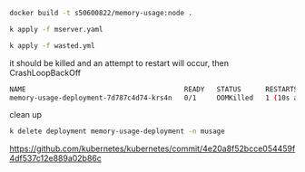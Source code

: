 ```bash
docker build -t s50600822/memory-usage:node .

k apply -f mserver.yaml

k apply -f wasted.yml

```

it should be killed and an attempt to restart will occur, then CrashLoopBackOff
```bash
NAME                                       READY   STATUS      RESTARTS      AGE
memory-usage-deployment-7d787c4d74-krs4n   0/1     OOMKilled   1 (10s ago)   39s
```


clean up
```bash
k delete deployment memory-usage-deployment -n musage
```



https://github.com/kubernetes/kubernetes/commit/4e20a8f52bcce054459f4df537c12e889a02b86c
